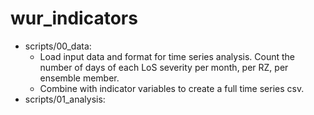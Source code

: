 # wur_indicators

- scripts/00_data:
    - Load input data and format for time series analysis. Count the number of days of each LoS severity per month, per RZ, per ensemble member.
    - Combine with indicator variables to create a full time series csv.
- scripts/01_analysis: